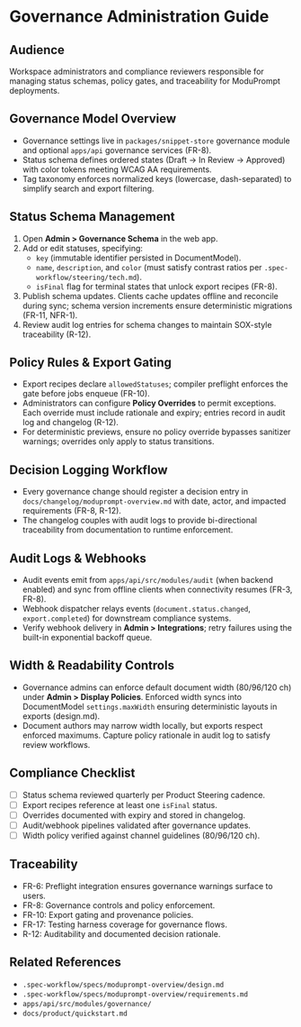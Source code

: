 # Governance Administration Guide

## Audience
Workspace administrators and compliance reviewers responsible for managing
status schemas, policy gates, and traceability for ModuPrompt deployments.

## Governance Model Overview
- Governance settings live in `packages/snippet-store` governance module and
  optional `apps/api` governance services (FR-8).
- Status schema defines ordered states (Draft -> In Review -> Approved) with color
  tokens meeting WCAG AA requirements.
- Tag taxonomy enforces normalized keys (lowercase, dash-separated) to simplify
  search and export filtering.

## Status Schema Management
1. Open **Admin > Governance Schema** in the web app.
2. Add or edit statuses, specifying:
   - `key` (immutable identifier persisted in DocumentModel).
   - `name`, `description`, and `color` (must satisfy contrast ratios per
     `.spec-workflow/steering/tech.md`).
   - `isFinal` flag for terminal states that unlock export recipes (FR-8).
3. Publish schema updates. Clients cache updates offline and reconcile during
   sync; schema version increments ensure deterministic migrations (FR-11,
   NFR-1).
4. Review audit log entries for schema changes to maintain SOX-style traceability
   (R-12).

## Policy Rules & Export Gating
- Export recipes declare `allowedStatuses`; compiler preflight enforces the gate
  before jobs enqueue (FR-10).
- Administrators can configure **Policy Overrides** to permit exceptions. Each
  override must include rationale and expiry; entries record in audit log and
  changelog (R-12).
- For deterministic previews, ensure no policy override bypasses sanitizer
  warnings; overrides only apply to status transitions.

## Decision Logging Workflow
- Every governance change should register a decision entry in
  `docs/changelog/moduprompt-overview.md` with date, actor, and impacted
  requirements (FR-8, R-12).
- The changelog couples with audit logs to provide bi-directional traceability
  from documentation to runtime enforcement.

## Audit Logs & Webhooks
- Audit events emit from `apps/api/src/modules/audit` (when backend enabled) and
  sync from offline clients when connectivity resumes (FR-3, FR-8).
- Webhook dispatcher relays events (`document.status.changed`,
  `export.completed`) for downstream compliance systems.
- Verify webhook delivery in **Admin > Integrations**; retry failures using the
  built-in exponential backoff queue.

## Width & Readability Controls
- Governance admins can enforce default document width (80/96/120 ch) under
  **Admin > Display Policies**. Enforced width syncs into DocumentModel
  `settings.maxWidth` ensuring deterministic layouts in exports (design.md).
- Document authors may narrow width locally, but exports respect enforced
  maximums. Capture policy rationale in audit log to satisfy review workflows.

## Compliance Checklist
- [ ] Status schema reviewed quarterly per Product Steering cadence.
- [ ] Export recipes reference at least one `isFinal` status.
- [ ] Overrides documented with expiry and stored in changelog.
- [ ] Audit/webhook pipelines validated after governance updates.
- [ ] Width policy verified against channel guidelines (80/96/120 ch).

## Traceability
- FR-6: Preflight integration ensures governance warnings surface to users.
- FR-8: Governance controls and policy enforcement.
- FR-10: Export gating and provenance policies.
- FR-17: Testing harness coverage for governance flows.
- R-12: Auditability and documented decision rationale.

## Related References
- `.spec-workflow/specs/moduprompt-overview/design.md`
- `.spec-workflow/specs/moduprompt-overview/requirements.md`
- `apps/api/src/modules/governance/`
- `docs/product/quickstart.md`
